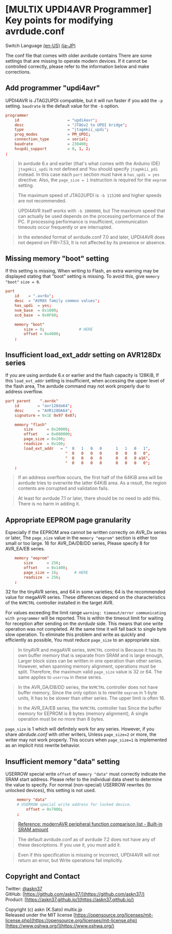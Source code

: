 # [MULTIX UPDI4AVR Programmer] Key points for modifying avrdude.conf

Switch Language [(en-US)](2_Configuration_en.html) [(ja-JP)](2_Configuration.html)

The conf file that comes with older avrdude contains
There are some settings that are missing to operate modern devices.
If it cannot be controlled correctly, please refer to the information below and make corrections.

## Add programmer "updi4avr"

UPDI4AVR is JTAG2UPDI compatible, but it will run faster if you add the `-p` setting.
`baudrate` is the default value for the `-b` option.

```conf
programmer
    id                     = "updi4avr";
    desc                   = "JTAGv2 to UPDI bridge";
    type                   = "jtagmkii_updi";
    prog_modes             = PM_UPDI;
    connection_type        = serial;
    baudrate               = 230400;
    hvupdi_support         = 0, 1, 2;
;
```

> In avrdude 6.x and earlier (that's what comes with the Arduino IDE)
`jtagmkii_updi` is not defined and
You should specify `jtagmkii_pdi` instead.
In this case each `part` section must have a `has_updi = yes` directive.
Also, the `page_size = 1` instruction is required for the `eeprom` setting.

> The maximum speed of JTAG2UPDI is `-b 115200` and higher speeds are not recommended.

> UPDI4AVR itself works with `-b 1000000`, but
The maximum speed that can actually be used depends on the processing performance of the PC.
If processing performance is insufficient, communication timeouts occur frequently or are interrupted.

> In the extended format of avrdude.conf 7.0 and later,
UPDI4AVR does not depend on FW=7.53,
It is not affected by its presence or absence.

## Missing memory "boot" setting

If this setting is missing,
When writing to Flash, an extra warning may be displayed stating that "boot" setting is missing.
To avoid this, give `memory "boot"` `size = 0`.

```conf
part
    id    = ".avr8x";
    desc  = "AVR8X family common values";
    has_updi  = yes;
    nvm_base  = 0x1000;
    ocd_base  = 0x0F80;

    memory "boot"
        size = 0;               # HERE
        offset = 0x4000;
    ;
```

## Insufficient load_ext_addr setting on AVR128Dx series

If you are using avrdude 6.x or earlier and the flash capacity is 128KiB,
If this `load_ext_addr` setting is insufficient, when accessing the upper level of the flash area,
The avrdude command may not work properly due to address overflow.

```conf
part parent    ".avrdx"
    id        = "avr128da64";
    desc      = "AVR128DA64";
    signature = 0x1E 0x97 0x07;

    memory "flash"
        size      = 0x20000;
        offset    = 0x800000;
        page_size = 0x200;
        readsize  = 0x100;
        load_ext_addr   = "  0   1   0   0      1   1   0   1",
                          "  0   0   0   0      0   0   0   0",
                          "  0   0   0   0      0   0   0 a16",
                          "  0   0   0   0      0   0   0   0";
    ;
```

> If an address overflow occurs, the first half of the 64KiB area will be
avrdude tries to overwrite the latter 64KiB area.
As a result, the region contents are corrupted and validation fails.

> At least for avrdude 7.1 or later, there should be no need to add this.
There is no harm in adding it.

## Appropriate EEPROM page granularity

Especially if the EEPROM area cannot be written correctly on AVR_Dx series or later,
The `page_size` value in the `memory "eeprom"` section is either too small or too large.
16 for AVR_DA/DB/DD series,
Please specify 8 for AVR_EA/EB series.

```conf
    memory "eeprom"
        size      = 256;
        offset    = 0x1400;
        page_size = 16;       # HERE
        readsize  = 256;
    ;
```

32 for the tinyAVR series,
and 64 in some varieties;
64 is the recommended value for megaAVR series.
These differences depend on the characteristics of the `NVMCTRL` controller installed in the target AVR.

For values exceeding the limit range
`warning: timeout/error communicating with programmer`
will be reported.
This is within the timeout limit for waiting for reception after sending on the *avrdude* side.
This means that one write operation was not completed.
At the same time it will fall back to single byte slow operation.
To eliminate this problem and write as quickly and efficiently as possible,
You must reduce `page_size` to an appropriate size.

> In tinyAVR and megaAVR series, `NVMCTRL` control is
Because it has its own buffer memory that is separate from SRAM and is large enough,
Larger block sizes can be written in one operation than other series.
However, when spanning memory alignment, operations must be split.
Therefore, the maximum valid `page_size` value is 32 or 64.
The same applies to `userrow` in these series.

> In the AVR_DA/DB/DD series, the `NVMCTRL` controller does not have buffer memory,
Since the only option is to rewrite `eeprom` in 1-byte units,
It has to be slower than other series.
The upper limit is often 16.

> In the AVR_EA/EB series, the `NVMCTRL` controller has
Since the buffer memory for EEPROM is 8 bytes (memory alignment),
A single operation must be no more than 8 bytes.

`page_size` is 1 which will definitely work for any series.
However, if you share *abrdude.conf* with other writers,
Unless `page_size=2` or more, the writer may not work properly.
This occurs when `page_size=1` is implemented as an implicit `FUSE` rewrite behavior.

## Insufficient memory "data" setting

USERROW special write
`offset` of `memory "data"` must correctly indicate the SRAM start address.
Please refer to the individual data sheet to determine the value to specify.
For normal (non-special) USERROW rewrites (to unlocked devices), this setting is not used.

```conf
     memory "data"
     # USERROW special write address for locked device.
         offset = 0x7000;
     ;
```

> [Reference: modernAVR peripheral function comparison list - Built-in SRAM amount](https://github.com/askn37/askn37.github.io/wiki/Peripheral#%E5%86%85%E8%94%B5sram%E9%87%8F%E7%9B%AE)

> The default avrdude.conf as of avrdude 7.2 does not have any of these descriptions.
If you use it, you must add it.

> Even if this specification is missing or incorrect, UPDI4AVR will not return an error, but
Write operations fail implicitly.

## Copyright and Contact

Twitter: [@askn37](https://twitter.com/askn37) \
GitHub: [https://github.com/askn37/](https://github.com/askn37/) \
Product: [https://askn37.github.io/](https://askn37.github.io/)

Copyright (c) askn (K.Sato) multix.jp \
Released under the MIT license
[https://opensource.org/licenses/mit-license.php](https://opensource.org/licenses/mit-license.php) \
[https://www.oshwa.org/](https://www.oshwa.org/)
